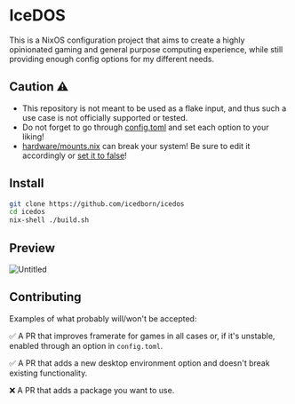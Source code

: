 # IceDOS

This is a NixOS configuration project that aims to create a highly opinionated gaming and general purpose computing experience, while still providing enough config options for my different needs.

## Caution ⚠️

- This repository is not meant to be used as a flake input, and thus such a use case is not officially supported or tested.
- Do not forget to go through [config.toml](https://github.com/IceDBorn/IceDOS/blob/main/config.toml) and set each option to your liking!
- [hardware/mounts.nix](https://github.com/IceDBorn/IceDOS/blob/main/hardware/mounts.nix) can break your system! Be sure to edit it accordingly or [set it to false](https://github.com/IceDBorn/IceDOS/blob/a86ae01a6103cef4ac26d161cac68ac16bf0067e/config.toml#L115)!

## Install

```bash
git clone https://github.com/icedborn/icedos
cd icedos
nix-shell ./build.sh
```

## Preview

![Untitled](https://github.com/user-attachments/assets/6ee3dba5-0dbb-47e3-8a6c-1c9620940dcc)

## Contributing

Examples of what probably will/won't be accepted:

✅ A PR that improves framerate for games in all cases or, if it's unstable, enabled through an option in `config.toml`.

✅ A PR that adds a new desktop environment option and doesn't break existing functionality.

❌ A PR that adds a package you want to use.
